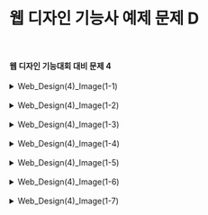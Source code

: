 <h1>웹 디자인 기능사 예제 문제 D</h1><br>
<h4>웹 디자인 기능대회 대비 문제 4</h4>
<details>
  <summary>Web_Design(4)_Image(1-1)</summary>
  문제 4-1 ( 서울구석구석_Image_4-1 )
  
  ![image](https://github.com/user-attachments/assets/5633828d-981e-4d48-b4c5-ed1441ffb03b)
</details>
<br>
<details>
  <summary>Web_Design(4)_Image(1-2)</summary>
  문제 4-2 ( 서울구석구석_Image_4-2 )
  
  ![image](https://github.com/user-attachments/assets/c7946543-b417-4ec3-b360-2bfa7c03cba7)
</details>
<br>
<details>
  <summary>Web_Design(4)_Image(1-3)</summary>
  문제 4-3 ( 서울구석구석_Image_4-3 )
  
  ![image](https://github.com/user-attachments/assets/4c77d423-08e2-4c99-ae11-8bea5be20ea0)
</details>
<br>
<details>
  <summary>Web_Design(4)_Image(1-4)</summary>
  문제 4-4 ( 서울구석구석_Image_4-4 )
  
  ![image](https://github.com/user-attachments/assets/9ab74f77-0416-47bf-9f20-9ba73457dcc4)
</details>
<br>
<details>
  <summary>Web_Design(4)_Image(1-5)</summary>
  문제 4-5 ( 서울구석구석_Image_4-5 )
  
  ![image](https://github.com/user-attachments/assets/8343808a-36fe-40ec-9e5b-12af3206b2f7)
</details>
<br>
<details>
  <summary>Web_Design(4)_Image(1-6)</summary>
  문제 4-6 ( 서울구석구석_Image_4-6 )
  
  ![image](https://github.com/user-attachments/assets/903aa71c-5cbb-4b27-9782-cd22f1a02a25)
</details>
<br>
<details>
  <summary>Web_Design(4)_Image(1-7)</summary>
  문제 4-7 ( 서울구석구석_Image 4-7 )
  
  ![image](https://github.com/user-attachments/assets/e6849018-bde3-4e31-a717-33284829f099)
</details>

